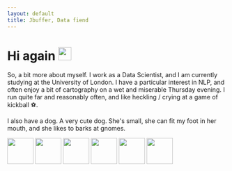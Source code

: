 ```yaml
---
layout: default
title: Jbuffer, Data fiend
---
```

<h1>
  Hi again
  <img src="https://media.giphy.com/media/hvRJCLFzcasrR4ia7z/giphy.gif" width="30px"/>
</h1>

So, a bit more about myself. I work as a Data Scientist, and I am currently studying at the University of London. I have a particular interest in NLP, and often enjoy a bit of cartography on a wet and miserable Thursday evening. I run quite far and reasonably often, and like heckling / crying at a game of kickball ⚽.

I also have a dog. A very cute dog. She's small, she can fit my foot in her mouth, and she likes to barks at gnomes.

<img src="https://cdn.jsdelivr.net/gh/devicons/devicon/icons/python/python-original.svg" height="60"/>  <img src="https://cdn.jsdelivr.net/gh/devicons/devicon/icons/r/r-original.svg" height="60"/>  <img src="https://cdn.jsdelivr.net/gh/devicons/devicon/icons/azure/azure-original.svg" height="60"/>  <img src="https://cdn.jsdelivr.net/gh/devicons/devicon/icons/github/github-original.svg" height="60"/>  <img src="https://cdn.jsdelivr.net/gh/devicons/devicon/icons/vscode/vscode-original.svg" height="60"/>  <img src="https://cdn.jsdelivr.net/gh/devicons/devicon/icons/docker/docker-original.svg" height="60"/>
          
          
          
          

          
          
